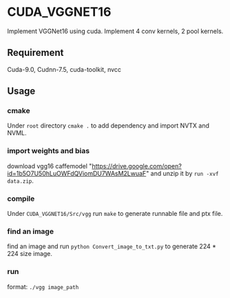 # CUDA_VGGNET16
Implement VGGNet16 using cuda. Implement 4 conv kernels, 2 pool kernels.

## Requirement
Cuda-9.0, Cudnn-7.5, cuda-toolkit, nvcc

## Usage
### cmake
Under `root` directory `cmake .` to add dependency and import NVTX and NVML.

### import weights and bias
download vgg16 caffemodel "https://drive.google.com/open?id=1b5O7U50hLuOWFdQViomDU7WAsM2LwuaF" and unzip it by `run -xvf data.zip`.

### compile
Under `CUDA_VGGNET16/Src/vgg` run `make` to generate runnable file and ptx file.

### find an image
find an image and run `python Convert_image_to_txt.py` to generate 224 * 224 size image.
 
### run
format: `./vgg image_path`
